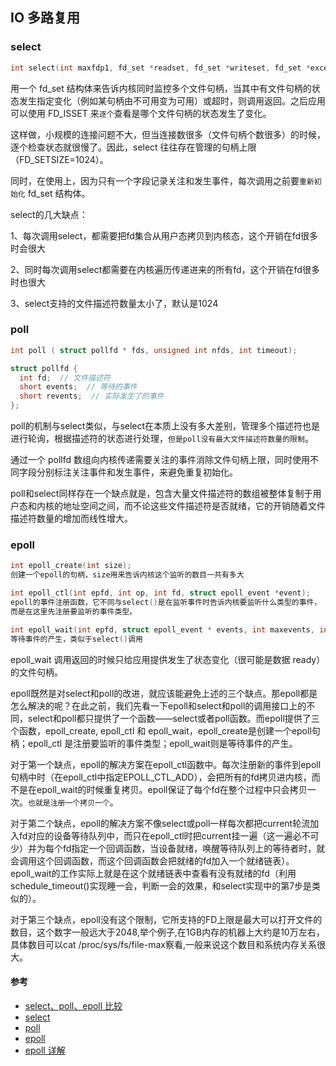## IO 多路复用

### select

```c
int select(int maxfdp1, fd_set *readset, fd_set *writeset, fd_set *exceptset, const struct timeval *timeout)

```

用一个 fd_set 结构体来告诉内核同时监控多个文件句柄，当其中有文件句柄的状态发生指定变化（例如某句柄由不可用变为可用）或超时，则调用返回。之后应用可以使用 FD_ISSET 来`逐个`查看是哪个文件句柄的状态发生了变化。

这样做，小规模的连接问题不大，但当连接数很多（文件句柄个数很多）的时候，逐个检查状态就很慢了。因此，select 往往存在管理的句柄上限（FD_SETSIZE=1024）。

同时，在使用上，因为只有一个字段记录关注和发生事件，每次调用之前要`重新初始化` fd_set 结构体。

select的几大缺点：

  1、每次调用select，都需要把fd集合从用户态拷贝到内核态，这个开销在fd很多时会很大

  2、同时每次调用select都需要在内核遍历传递进来的所有fd，这个开销在fd很多时也很大

  3、select支持的文件描述符数量太小了，默认是1024

### poll

```c
int poll ( struct pollfd * fds, unsigned int nfds, int timeout);

struct pollfd {
  int fd;  // 文件描述符
  short events;  // 等待的事件
  short revents;  // 实际发生了的事件
};

```

poll的机制与select类似，与select在本质上没有多大差别，管理多个描述符也是进行轮询，根据描述符的状态进行处理，`但是poll没有最大文件描述符数量的限制`。

通过一个 pollfd 数组向内核传递需要关注的事件消除文件句柄上限，同时使用不同字段分别标注关注事件和发生事件，来避免重复初始化。

poll和select同样存在一个缺点就是，包含大量文件描述符的数组被整体复制于用户态和内核的地址空间之间，而不论这些文件描述符是否就绪，它的开销随着文件描述符数量的增加而线性增大。

### epoll

```c
int epoll_create(int size);
创建一个epoll的句柄，size用来告诉内核这个监听的数目一共有多大

int epoll_ctl(int epfd, int op, int fd, struct epoll_event *event);
epoll的事件注册函数，它不同与select()是在监听事件时告诉内核要监听什么类型的事件，
而是在这里先注册要监听的事件类型。

int epoll_wait(int epfd, struct epoll_event * events, int maxevents, int timeout);
等待事件的产生，类似于select()调用
```
epoll_wait 调用返回的时候只给应用提供发生了状态变化（很可能是数据 ready）的文件句柄。

epoll既然是对select和poll的改进，就应该能避免上述的三个缺点。那epoll都是怎么解决的呢？在此之前，我们先看一下epoll和select和poll的调用接口上的不同，select和poll都只提供了一个函数——select或者poll函数。而epoll提供了三个函数，epoll_create, epoll_ctl 和 epoll_wait，epoll_create是创建一个epoll句柄；epoll_ctl 是注册要监听的事件类型；epoll_wait则是等待事件的产生。

对于第一个缺点，epoll的解决方案在epoll_ctl函数中。每次注册新的事件到epoll句柄中时（在epoll_ctl中指定EPOLL_CTL_ADD），会把所有的fd拷贝进内核，而不是在epoll_wait的时候重复拷贝。epoll保证了每个fd在整个过程中只会拷贝一次。`也就是注册一个拷贝一个`。

对于第二个缺点，epoll的解决方案不像select或poll一样每次都把current轮流加入fd对应的设备等待队列中，而只在epoll_ctl时把current挂一遍（这一遍必不可少）并为每个fd指定一个回调函数，当设备就绪，唤醒等待队列上的等待者时，就会调用这个回调函数，而这个回调函数会把就绪的fd加入一个就绪链表）。epoll_wait的工作实际上就是在这个就绪链表中查看有没有就绪的fd（利用schedule_timeout()实现睡一会，判断一会的效果，和select实现中的第7步是类似的）。

对于第三个缺点，epoll没有这个限制，它所支持的FD上限是最大可以打开文件的数目，这个数字一般远大于2048,举个例子,在1GB内存的机器上大约是10万左右，具体数目可以cat /proc/sys/fs/file-max察看,一般来说这个数目和系统内存关系很大。

#### 参考

* [select、poll、epoll 比较](http://www.cnblogs.com/Anker/p/3265058.html)
* [select](http://www.cnblogs.com/Anker/archive/2013/08/14/3258674.html)
* [poll](http://www.cnblogs.com/Anker/archive/2013/08/15/3261006.html)
* [epoll](http://www.cnblogs.com/Anker/archive/2013/08/17/3263780.html)
* [epoll 详解](http://www.cnblogs.com/my_life/articles/3968782.html)